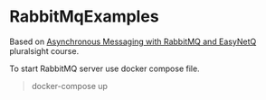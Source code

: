 # RabbitMqExamples

Based on [Asynchronous Messaging with RabbitMQ and EasyNetQ][L0] pluralsight course.

To start RabbitMQ server use docker compose file.
> docker-compose up

[L0]: https://app.pluralsight.com/library/courses/asynchronous-messaging-rabbitmq-easynetq
